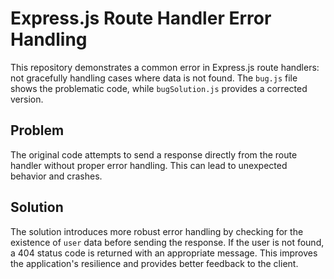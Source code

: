# Express.js Route Handler Error Handling

This repository demonstrates a common error in Express.js route handlers: not gracefully handling cases where data is not found. The `bug.js` file shows the problematic code, while `bugSolution.js` provides a corrected version.

## Problem

The original code attempts to send a response directly from the route handler without proper error handling. This can lead to unexpected behavior and crashes. 

## Solution

The solution introduces more robust error handling by checking for the existence of `user` data before sending the response. If the user is not found, a 404 status code is returned with an appropriate message. This improves the application's resilience and provides better feedback to the client.